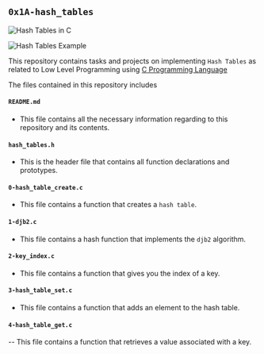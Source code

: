 ## `0x1A-hash_tables`

![Hash Tables in C](https://journaldev.nyc3.digitaloceanspaces.com/2020/01/hash_table.png)


![Hash Tables Example](https://upload.wikimedia.org/wikipedia/commons/thumb/d/d0/Hash_table_5_0_1_1_1_1_1_LL.svg/450px-Hash_table_5_0_1_1_1_1_1_LL.svg.png)

This repository contains tasks and projects on implementing `Hash Tables` as related to Low Level Programming using [C Programming Language](https://en.wikipedia.org/wiki/C_(programming_language))

The files contained in this repository includes

#### `README.md`
  - This file contains all the necessary information regarding to this repository and its contents.

#### `hash_tables.h`
  - This is the header file that contains all function declarations and prototypes.

#### `0-hash_table_create.c`
  - This file contains a function that creates a `hash table`.

#### `1-djb2.c`
  - This file contains a hash function that implements the `djb2` algorithm.

#### `2-key_index.c`
  - This file contains a function that gives you the index of a key.

#### `3-hash_table_set.c`
  - This file contains a function that adds an element to the hash table.

#### `4-hash_table_get.c`
  -- This file contains a function that retrieves a value associated with a key.
